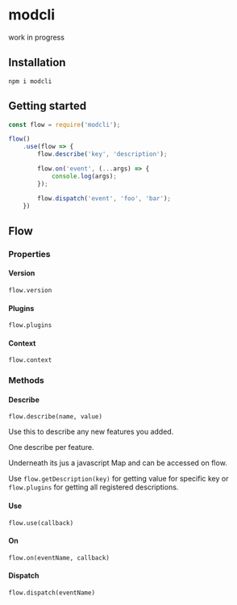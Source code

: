 # modcli
work in progress

## Installation

`npm i modcli`

## Getting started

```javascript
const flow = require('modcli');

flow()
    .use(flow => {
        flow.describe('key', 'description');

        flow.on('event', (...args) => {
            console.log(args);
        });

        flow.dispatch('event', 'foo', 'bar');
    })
```

## Flow

### Properties

#### Version

```
flow.version
```

#### Plugins

```
flow.plugins
```

#### Context

```
flow.context
```

### Methods

#### Describe

```
flow.describe(name, value)
```

Use this to describe any new features you added.

One describe per feature.

Underneath its jus a javascript Map and can be accessed on flow.

Use `flow.getDescription(key)` for getting value for specific key or `flow.plugins` for getting all registered descriptions.

#### Use

```
flow.use(callback)
```

#### On

```
flow.on(eventName, callback)
```

#### Dispatch

```
flow.dispatch(eventName)
```
